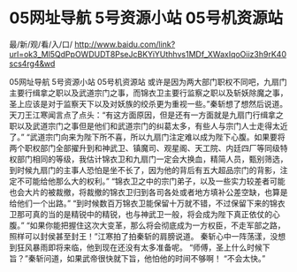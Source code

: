 # 05网址导航 5号资源小站 05号机资源站

最/新/观/看/入/口/ http://www.baidu.com/link?url=ok3_Ml5QdPpOWDUDT8PseJcBKYiYUthhvs1MDf_XWaxIqoOiiz3h9rK40scs4rg4&wd

05网址导航 5号资源小站 05号机资源站
或许是因为两大部门职权不同吧，九扇门主要行缉拿之职以及武道宗门之事，而锦衣卫主要行监察之职以及斩妖除魔之事，圣上应该是对于监察天下以及对妖族的绞杀更为重视一些。”秦斩想了想然后说道。
    天刀王江寒闻言点了点头：“有这方面原因，但是还有一方面就是九扇门行缉拿之职以及武道宗门之事但是他们和武道宗门的纠葛太多，有些人与宗门人士走得太近了。”
    “武道宗门向来为陛下所不喜，所以九扇门注定难以成为陛下心腹。如果要将两个职权部门全部擢升到和神武卫、镇魔司、观星阁、天工院、内廷四厂等同级特权部门相同的等级，我估计锦衣卫和九扇门一定会大换血，精简人员，甄别筛选，到时候九扇门的主事人恐怕是坐不长了，因为他的背后有五大超品宗门的背影，注定不可能给他那么大的权利。”
    “锦衣卫之中的宗门弟子，以及一些实力较差者可能也会大片的被裁撤，将裁撤的锦衣卫归到各司各处或者地方填补公差空缺，也算是给他们一个出路。”
    “到时候数百万锦衣卫能保留十万就不错，不过保留下来的锦衣卫那可真的当的是精锐中的精锐，也与神武卫一般，将会成为陛下真正依仗的心腹。”
    “如果你能把握住这次大变革，那么将会彻底成为一方权臣，不走军部之路，照样可以封侯甚至封王！”江寒拍了拍秦斩的肩膀说道。
    秦斩心中一阵荡漾，没想到狂风暴雨即将来临，他到现在还没有太多准备呢。
    “师傅，圣上什么时候下旨？”秦斩问道，如果武帝很快就下旨，他怕他的时间不够啊！
    “不会太快。”
